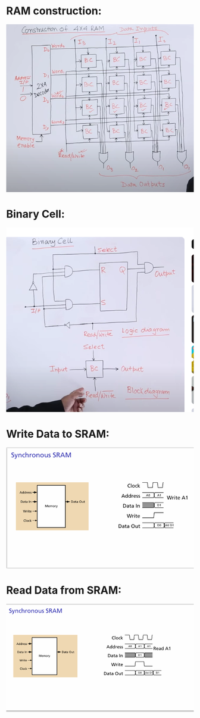 # RAM construction:
<img src="Ram construction.png" width="600" >  

# Binary Cell:
<img src="RAM cell.png" width="600" >  

# Write Data to SRAM:
<img src="write_data_RAM.png" width="600" >  

# Read Data from SRAM:
<img src="Read_data_RAM.png" width="600" >  
